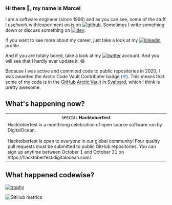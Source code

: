 <!--
**Leviter/Leviter** is a ✨ _special_ ✨ repository because its `README.md` (this file) appears on your GitHub profile.

Here are some ideas to get you started:

- 🔭 I’m currently working on ...
- 🌱 I’m currently learning ...
- 👯 I’m looking to collaborate on ...
- 🤔 I’m looking for help with ...
- 💬 Ask me about ...
- 📫 How to reach me: ...
- 😄 Pronouns: ...
- ⚡ Fun fact: ...
-->
### Hi there 👋, my name is Marcel

I am a software engineer (since 1996) and as you can see, some of the stuff I use/work with/experiment on is on [<img src='https://cdn.jsdelivr.net/npm/simple-icons@3.0.1/icons/github.svg' alt='github' height='12'>](https://github.com/Leviter). Sometimes I write something down or discuss something on [<img src='https://cdn.jsdelivr.net/npm/simple-icons@3.0.1/icons/dev-dot-to.svg' alt='dev' height='12'>](https://dev.to/Leviter).

If you want to see more about my career, just take a look at my [<img src='https://cdn.jsdelivr.net/npm/simple-icons@3.0.1/icons/linkedin.svg' alt='linkedin' height='12'>](https://www.linkedin.com/in/marcelvandenbrink/) profile.

And if you are totally bored, take a look at my [<img src='https://cdn.jsdelivr.net/npm/simple-icons@3.0.1/icons/twitter.svg' alt='twitter' height='12'>](https://twitter.com/Leviter) account. And you will see that I hardly ever update it. 😄

Because I was active and commited code to public repositories in 2020, I was awarded the Arctic Code Vault Contributer badge (<a href='https://archiveprogram.github.com/'><img src='https://raw.githubusercontent.com/acervenky/animated-github-badges/master/assets/acbadge.gif' width='12' height='12'></a>). This means that some of my code is in the [GitHub Arctic Vault](https://archiveprogram.github.com/) in [Svalbard](https://en.wikipedia.org/wiki/Svalbard), which I think is pretty awesome.


## What's happening now?

<table>
  <tr></tr>
  <tr>
     <th>
       <code>SPECIAL</code> Hacktoberfest
    </th>
  </tr>
  <tr>
    <td>
      Hacktoberfest is a monthlong celebration of open source software run by DigitalOcean.<br/><br/>
Hacktoberfest is open to everyone in our global community! Four quality pull requests must be submitted to public GitHub repositories. You can sign up anytime between October 1 and October 31 on https://hacktoberfest.digitalocean.com/.
    </td>
  </tr>
</table>

## What happened codewise?

[![trophy](https://github-profile-trophy.vercel.app/?username=Leviter&theme=onedark&title=Commit)](https://github.com/ryo-ma/github-profile-trophy)

![GitHub metrics](https://metrics.lecoq.io/Leviter)  

